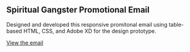 ## Spiritual Gangster Promotional Email
Designed and developed this responsive promitonal email using table-based HTML, CSS, and Adobe XD for the design prototype. 

[View the email](https://www.shakena.dev/spiritual-gangster.html)
